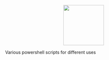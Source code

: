 <p align="center">
    <img src="https://img.shields.io/badge/powershell-scripts-red%20"
        height="130">
</p>

Various powershell scripts for different uses

